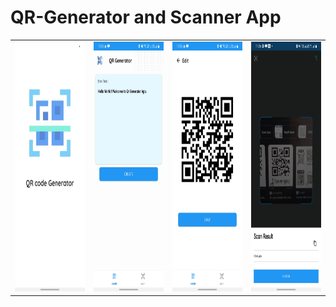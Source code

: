 # QR-Generator and Scanner App
<p>
<table>
  <tr>
    <td> <img src="https://raw.githubusercontent.com/kalp-77/QR-Generator/master/screenshots/screen4.jpg" widhth="400" height="400">
    <td> <img src="https://raw.githubusercontent.com/kalp-77/QR-Generator/master/screenshots/screen1.jpg" widhth="400" height="400">
    <td> <img src="https://raw.githubusercontent.com/kalp-77/QR-Generator/master/screenshots/screen2.jpg" widhth="400" height="400">
    <td><img src="https://raw.githubusercontent.com/kalp-77/QR-Generator/master/screenshots/screen3.jpg" widhth="400" height="400">
  </tr>
</table>

